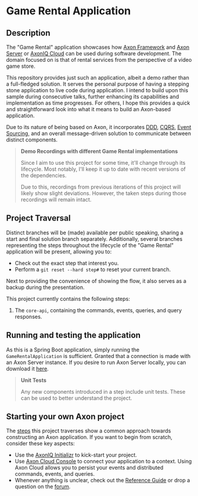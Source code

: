 # Game Rental Application

## Description

The "Game Rental" application showcases how [Axon Framework](https://github.com/AxonFramework/AxonFramework) 
 and [Axon Server](https://developer.axoniq.io/axon-server/overview) or [AxonIQ Cloud](https://cloud.axoniq.io/) can be used during software development.
The domain focused on is that of rental services from the perspective of a video game store.

This repository provides just such an application, albeit a demo rather than a full-fledged solution.
It serves the personal purpose of having a stepping stone application to live code during application.
I intend to build upon this sample during consecutive talks, further enhancing its capabilities and implementation as time progresses.
For others, I hope this provides a quick and straightforward look into what it means to build an Axon-based application.

Due to its nature of being based on Axon, it incorporates [DDD](https://developer.axoniq.io/domain-driven-design/overview), 
 [CQRS](https://developer.axoniq.io/cqrs/overview), [Event Sourcing](https://developer.axoniq.io/event-sourcing/overview), 
 and an overall message-driven solution to communicate between distinct components.

> **Demo Recordings with different Game Rental implementations**
>
> Since I aim to use this project for some time, it'll change through its lifecycle.
> Most notably, I'll keep it up to date with recent versions of the dependencies.
>
> Due to this, recordings from previous iterations of this project will likely show slight deviations.
> However, the taken steps during those recordings will remain intact.
 
## Project Traversal

Distinct branches will be (made) available per public speaking, sharing a start and final solution branch separately.
Additionally, several branches representing the steps throughout the lifecycle of the "Game Rental" application will be present, allowing you to:
* Check out the exact step that interest you.
* Perform a `git reset --hard step#` to reset your current branch.

Next to providing the convenience of showing the flow, it also serves as a backup during the presentation.

This project currently contains the following steps:

1. The `core-api`, containing the commands, events, queries, and query responses.

## Running and testing the application

As this is a Spring Boot application, simply running the `GameRentalApplication` is sufficient.
Granted that a connection is made with an Axon Server instance.
If you desire to run Axon Server locally, you can download it [here](http://download.axoniq.io/quickstart/AxonQuickstart.zip).

> **Unit Tests**
> 
> Any new components introduced in a step include unit tests.
> These can be used to better understand the project.

## Starting your own Axon project

The [steps](#project-traversal) this project traverses show a common approach towards constructing an Axon application. If you want to begin from scratch, consider these key aspects:

* Use the [AxonIQ Initializr](https://start.axoniq.io/) to kick-start your project.
* Use [Axon Cloud Console](https://console.cloud.axoniq.io/) to connect your application to a context.
  Using Axon Cloud allows you to persist your events and distributed commands, events, and queries.
* Whenever anything is unclear, check out the [Reference Guide](https://docs.axoniq.io/reference-guide/) or drop a question on the [forum](https://discuss.axoniq.io/).
